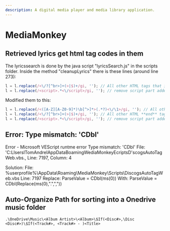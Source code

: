 ```yaml
---
description: A digital media player and media library application.
---
```


# MediaMonkey

## Retrieved lyrics get html tag codes in them

The lyricssearch is done by the java script "lyricsSearch.js" in the scripts folder. Inside the method "cleanupLyrics" there is these lines \(around line 273\):

```javascript
l = l.replace(/<\/?[^br>]+(>|$)+/gi, ''); // All other HTML tags that isn't <br>
l = l.replace(/<script>.*<\/script>/gi, ''); // remove script part added by LyricWikia, #12146
```

Modified them to this:

```javascript
l = l.replace(/<([A-Z][A-Z0-9]*)\b[^>]*>(.*?)<\/\1>/gi, ''); // All other HTML tags
l = l.replace(/<\/?[^br>]+(>|$)+/gi, ''); // All other HTML **end** tags that isn't <br>
l = l.replace(/<script>.*<\/script>/gi, ''); // remove script part added by LyricWikia, #12146
```

## Error: Type mismatch: 'CDbI'

Error - Microsoft VEScript runtme error Type mismatch: 'CDbI' File: 'C:LlserslTomAndreIAppDataBoamingWediaMonkeyEcriptsD'scogsAutoTagWeb.vbs., Line: 7197, Column: 4

Solution: File: %userprofile%\AppData\Roaming\MediaMonkey\Scripts\DiscogsAutoTagWeb.vbs Line: 7197 Replace: ParseValue = CDbl\(ms\(0\)\) With: ParseValue = CDbl\(Replace\(ms\(0\),".",","\)\)

## Auto-Organize Path for sorting into a Onedrive music folder

```markup
.\OneDrive\Music\<Album Artist>\<Album>\$If(<Disc#>,\Disc <Disc#>)\$If(<Track#>, <Track#> - )<Title>
```

